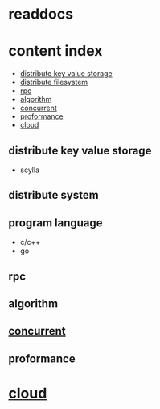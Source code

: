 # readdocs

# content index

* [distribute key value storage](#dkv)
* [distribute filesystem](#dfs)
* [rpc](#rpc)
* [algorithm](#algorithm)
* [concurrent](#concurrent)
* [proformance](#proformance)
* [cloud](#cloud)

<a name="dkv"> </a>

## distribute key value storage

* scylla

<a name="dfs"> </a>

## distribute system

<a name="cpp"> </a>

## program language

* c/c++
* go

<a name="rpc"> </a>

## rpc

<a name="algorithm"> </a>

## algorithm

<a name="concurrent"> </a>

## [concurrent](/concurrent/README.md)

<a name="proformance"> </a>

## proformance

<a name="cloud"> </a>

# [cloud](/cloud/README.md)



